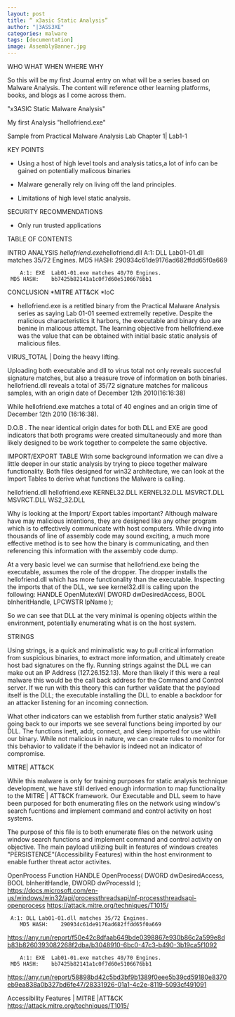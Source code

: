 ```yaml
---
layout: post
title: “ x3asic Static Analysis”
author: "|3ASS3XE"
categories: malware
tags: [documentation]
image: AssemblyBanner.jpg
---
```

WHO WHAT WHEN WHERE WHY

So this will be my first Journal entry on what will be a series based on Malware Analysis.  The content will reference other learning platforms, books, and blogs as I come across them. 

"x3ASIC Static Malware Analysis"

My first Analysis "hellofriend.exe"

Sample from Practical Malware Analysis Lab Chapter 1| Lab1-1

KEY POINTS

* Using a host of high level tools and analysis tatics,a lot of info can be gained on potentially malicous binaries

* Malware generally rely on living off the land principles.

* Limitations of high level static analysis.

SECURITY RECOMMENDATIONS

*  Only run trusted applications

TABLE OF CONTENTS

INTRO
ANALYSIS
*hellofriend.exe*hellofriend.dll
 	 A:1: DLL Lab01-01.dll matches 35/72 Engines.
    	MD5 HASH:    290934c61de9176ad682ffdd65f0a669 
    
    	A:1: EXE  Lab01-01.exe matches 40/70 Engines.
   	 MD5 HASH:    bb7425b82141a1c0f7d60e5106676bb1

CONCLUSION
*MITRE ATT&CK 
*IoC

* hellofriend.exe is a retitled binary from the Practical Malware Analysis series as saying Lab 01-01 seemed extremelly repetive.   Despite the malicious characteristics it harbors, the executable and binary duo are benine in malicous attempt.  The learning objective from hellofriend.exe was the value that can be obtained with initial basic static analysis of malicious files.

VIRUS_TOTAL | Doing the heavy lifting.

Uploading both executable and dll to virus total not only reveals succesful signature matches, but also a treasure trove of information on both binaries. 
hellofriend.dll reveals a total of 35/72 signature matches for malicous samples, with an origin date of December 12th  2010(16:16:38)

While hellofriend.exe matches a total of 40 engines and an origin time of December 12th 2010 (16:16:38).  

D.O.B . 
The near identical origin dates for both DLL and EXE are good indicators that both programs were created simultaneously and more than likely designed to be work together to compelete the same objective. 

IMPORT/EXPORT TABLE
With some background information we can dive a little deeper in our static analysis by trying to piece together malware functionality.  Both files designed for win32 architecture, we can look at the Import Tables to derive what functions the Malware is calling.  

hellofriend.dll			hellofriend.exe
KERNEL32.DLL			KERNEL32.DLL
MSVRCT.DLL			MSVRCT.DLL
WS2_32.DLL	


Why is looking at the Import/ Export tables important?  Although malware have may malicious intentions, they are designed like any other program which is to effectively communicate with host computers.  While diving into thousands of line of assembly code may sound exciting, a much more effective method is to see how the binary is communicating, and then referencing this information with the assembly code dump. 

At a very basic level we can surmise that hellofriend.exe being the executable, assumes the role of the dropper.  The dropper installs the hellofriend.dll which has more functionality than the executable.   Inspecting the imports that of the DLL, we see kernel32.dll is calling upon the following: 
HANDLE OpenMutexW(
                DWORD   dwDesiredAccess,
                BOOL    bInheritHandle,
                LPCWSTR lpName
);

So we can see that DLL at the very minimal is opening objects within the environment, potentially enumerating what is on the host system.

STRINGS

Using strings, is a quick and minimalistic way to pull critical information from suspicious binaries,  to extract more information, and ultimately create host bad signatures on the fly.  Running strings against the DLL we can make out an IP Address (127.26.152.13).  More than likely if this were a real malware this would be the call back address for the Command and Control server.  If we run with this theory this can further validate that the payload itself is the DLL; the executable installing the DLL to enable a backdoor for an attacker listening for an incoming connection. 

What other indicators can we establish from further static analysis?  Well going back to our imports we see several functions being imported by our DLL.  The functions inett, addr, connect, and sleep imported for use within our binary. While not malicious in nature, we can create rules to monitor for this behavior to validate if the behavior is indeed not an indicator of compromise. 

MITRE| ATT&CK

While this malware is only for training purposes for static analysis technique development, we have still derived enough information to map functionality to the MITRE | ATT&CK framework.  Our Executable and DLL seem to have been purposed for both enumerating files on the network using window's search fucntions and implement command and control activity on host systems.

The purpose of this file is to both enumerate files on the network using window search functions and implement command and control activity on objective.  The main payload utilizing built in features of windows creates "PERSISTENCE"(Accessibility Features) within the host environment to enable further threat actor activites.

OpenProcess Function
HANDLE OpenProcess(
  DWORD dwDesiredAccess,
  BOOL  bInheritHandle,
  DWORD dwProcessId
);
https://docs.microsoft.com/en-us/windows/win32/api/processthreadsapi/nf-processthreadsapi-openprocess
https://attack.mitre.org/techniques/T1015/

 	 A:1: DLL Lab01-01.dll matches 35/72 Engines.
    	MD5 HASH:    290934c61de9176ad682ffdd65f0a669 
    

https://any.run/report/f50e42c8dfaab649bde0398867e930b86c2a599e8db83b8260393082268f2dba/b3048910-6bc0-47c3-b490-3b19ca5f1092


    	A:1: EXE  Lab01-01.exe matches 40/70 Engines.
   	 MD5 HASH:    bb7425b82141a1c0f7d60e5106676bb1

https://any.run/report/58898bd42c5bd3bf9b1389f0eee5b39cd59180e8370eb9ea838a0b327bd6fe47/28331926-01a1-4c2e-8119-5093cf491091


Accessibility Features | MITRE |ATT&CK
https://attack.mitre.org/techniques/T1015/
